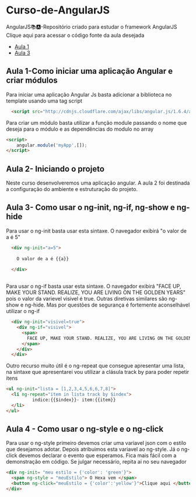 # Curso-de-AngularJS
AngularJS📚🅰️-Repositório criado para estudar o framework AngularJS
Clique aqui para acessar o código fonte da aula desejada
- [Aula 1](https://github.com/lramon2001/Curso-de-AngularJS/blob/main/aula1.html)
- [Aula 3](https://github.com/lramon2001/Curso-de-AngularJS/blob/main/aula3.html)

## Aula 1-Como iniciar uma aplicação Angular e criar módulos

Para iniciar uma aplicação Angular Js basta adicionar a biblioteca no template usando uma tag script 

```html
  <script src="http://cdnjs.cloudflare.com/ajax/libs/angular.js/1.6.4/angular.min.js"></script>
```

Para criar um módulo basta utilizar a função module passando o nome que deseja para o módulo e as dependências do modulo no array

```html
<script>
    angular.module('myApp',[]);
</script>

```

## Aula 2- Iniciando o projeto

Neste curso desenvolveremos uma aplicação angular. A aula 2 foi destinada a configuração do ambiente e estruturação do projeto.

## Aula 3- Como usar o ng-init, ng-if,  ng-show e ng-hide

Para usar o ng-init basta usar esta sintaxe. O navegador exibirá "o valor de a é 5"
```html
  <div ng-init="a=5"> 
  
    O valor de a é {{a}}
  
  </div>
  
```
Para usar o ng-if basta usar esta sintaxe. O navegador exibirá "FACE UP, MAKE YOUR STAND. REALIZE, YOU ARE LIVING ON THE GOLDEN YEARS" pois o valor da varievel visivel é true. Outras diretivas similares são ng-show e ng-hide. Mas por questões de segurança é fortemente aconselhável utilizar o ng-if
```html
  <div ng-init="visivel=true">
    <div ng-if="visivel">
      <span>
        FACE UP, MAKE YOUR STAND. REALIZE, YOU ARE LIVING ON THE GOLDEN YEARS
      </span>
    </div>
  </div>
```
Outro recurso muito útil é o ng-repeat que consegue apresentar uma lista, na sintaxe que apresentarei vou utilizar a clásula track by para poder repetir itens
```html
<ul ng-init="lista = [1,2,3,4,5,6,6,7,8]">
  <li ng-repeat="item in lista track by $index">
          indice:{{$index}}- item:{{item}}
  </li>
</ul>
```

## Aula 4 - Como usar o ng-style e o ng-click

Para usar o ng-style primeiro devemos criar uma variavel json com o estilo que desejamos adotar. Depois atribuimos esta variavel ao ng-style. Já o ng-click devemos declarar o evento que esperamos. Fica mais fácil com a demonstração em código. Se julgar necessário, repita ai no seu navegador
```html
<div ng-init= "meu estilo = {'color': 'green'}">
  <span ng-style = "meuEstilo"> O Hexa vem </span>
  <button ng-click="meuEstilo = {'color':'yellow'}">Clique aqui </button>
</div>
```
